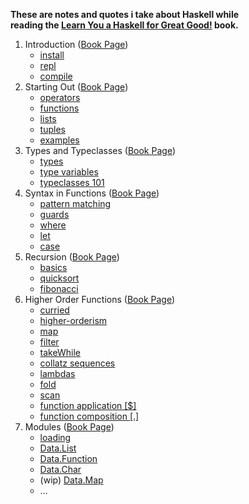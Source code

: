 **These are notes and quotes i take about Haskell while**  
**reading the [Learn You a Haskell for Great Good!](http://learnyouahaskell.com/) book.**

1. Introduction ([Book Page](http://learnyouahaskell.com/introduction))
   - [install](/01_introduction/install.hs)
   - [repl](/01_introduction/repl.hs)
   - [compile](/01_introduction/compile.hs)
2. Starting Out ([Book Page](http://learnyouahaskell.com/starting-out))
   - [operators](/02_starting-out/operators.hs)
   - [functions](/02_starting-out/functions.hs)
   - [lists](/02_starting-out/lists.hs)
   - [tuples](/02_starting-out/tuples.hs)
   - [examples](/02_starting-out/examples.hs)
3. Types and Typeclasses ([Book Page](http://learnyouahaskell.com/types-and-typeclasses))
   - [types](/03_types-and-typeclasses/types.hs)
   - [type variables](/03_types-and-typeclasses/type-variables.hs)
   - [typeclasses 101](/03_types-and-typeclasses/typeclasses-101.hs)
4. Syntax in Functions ([Book Page](http://learnyouahaskell.com/syntax-in-functions))
   - [pattern matching](/04_syntax-in-functions/pattern-matching.hs)
   - [guards](/04_syntax-in-functions/guards.hs)
   - [where](/04_syntax-in-functions/where.hs)
   - [let](/04_syntax-in-functions/let.hs)
   - [case](/04_syntax-in-functions/case.hs)
5. Recursion ([Book Page](http://learnyouahaskell.com/recursion))
   - [basics](/05_recursion/basics.hs)
   - [quicksort](/05_recursion/quicksort.hs)
   - [fibonacci](/05_recursion/fibonacci.hs)
6. Higher Order Functions ([Book Page](http://learnyouahaskell.com/higher-order-functions))
   - [curried](/06_higher-order-functions/curried.hs)
   - [higher-orderism](/06_higher-order-functions/higher-orderism.hs)
   - [map](/06_higher-order-functions/map.hs)
   - [filter](/06_higher-order-functions/filter.hs)
   - [takeWhile](/06_higher-order-functions/takewhile.hs)
   - [collatz sequences](/06_higher-order-functions/collatz-sequences.hs)
   - [lambdas](/06_higher-order-functions/lambdas.hs)
   - [fold](/06_higher-order-functions/fold.hs)
   - [scan](/06_higher-order-functions/scan.hs)
   - [function application [$]](/06_higher-order-functions/function-application.hs)
   - [function composition [.]](/06_higher-order-functions/function-composition.hs)
7. Modules ([Book Page](http://learnyouahaskell.com/modules))
   - [loading](/07_modules/loading.hs)
   - [Data.List](/07_modules/module-data-list.hs)
   - [Data.Function](/07_modules/module-data-function.hs)
   - [Data.Char](/07_modules/module-data-char.hs)
   - (wip) [Data.Map](/07_modules/module-data-map.hs)
   - ...